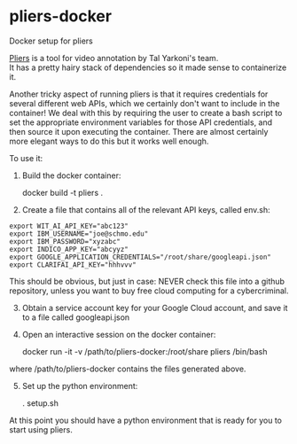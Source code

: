 # pliers-docker
Docker setup for pliers

[Pliers](https://github.com/tyarkoni/pliers) is a tool for video annotation by Tal Yarkoni's team.  
It has a pretty hairy stack of dependencies so it made sense to containerize it.

Another tricky aspect of running pliers is that it requires credentials for several different web APIs,
which we certainly don't want to include in the container!  We deal with this by requiring the user
to create a bash script to set the appropriate environment variables for those API credentials,
and then source it upon executing the container.  There are almost certainly more elegant ways to do this
but it works well enough.

To use it:

1. Build the docker container:

    docker build -t pliers .

2. Create a file that contains all of the relevant API keys, called env.sh:

```
export WIT_AI_API_KEY="abc123"
export IBM_USERNAME="joe@schmo.edu"
export IBM_PASSWORD="xyzabc"
export INDICO_APP_KEY="abcyyz"
export GOOGLE_APPLICATION_CREDENTIALS="/root/share/googleapi.json"
export CLARIFAI_API_KEY="hhhvvv"
```
This should be obvious, but just in case: NEVER check this file into a github repository, unless you want to buy free cloud computing for a cybercriminal.

3. Obtain a service account key for your Google Cloud account, and save it to a file called googleapi.json

4. Open an interactive session on the docker container:

    docker run -it -v /path/to/pliers-docker:/root/share pliers /bin/bash
    
where /path/to/pliers-docker contains the files generated above.

5. Set up the python environment:

    . setup.sh

At this point you should have a python environment that is ready for you to start using pliers.
